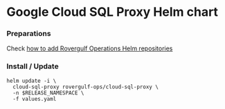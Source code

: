 # Google Cloud SQL Proxy Helm chart

### Preparations
Check [how to add Rovergulf Operations Helm repositories](../../README.md)

### Install / Update

```shell
helm update -i \
  cloud-sql-proxy rovergulf-ops/cloud-sql-proxy \
  -n $RELEASE_NAMESPACE \
  -f values.yaml
```
